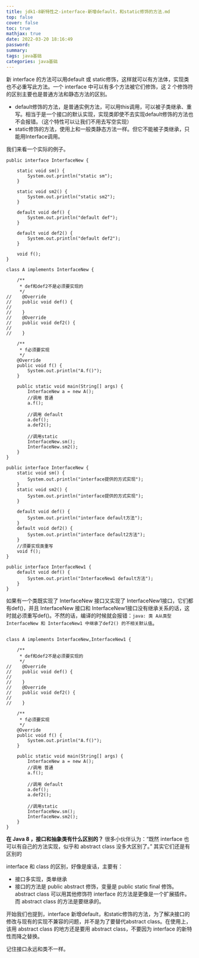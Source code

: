 ```yaml
---
title: jdk1-8新特性之-interface-新增default，和static修饰的方法.md
top: false
cover: false
toc: true
mathjax: true
date: 2022-03-20 18:16:49
password:
summary:
tags: java基础
categories: java基础
---
```

新 interface 的方法可以用default 或 static修饰，这样就可以有方法体，实现类也不必重写此方法。一个 interface 中可以有多个方法被它们修饰，这 2 个修饰符的区别主要也是普通方法和静态方法的区别。
- default修饰的方法，是普通实例方法，可以用this调用，可以被子类继承、重写。相当于是一个接口的默认实现，实现类即使不去实现default修饰的方法也不会报错。（这个特性可以让我们不用去写空实现）
- static修饰的方法，使用上和一般类静态方法一样。但它不能被子类继承，只能用Interface调用。



我们来看一个实际的例子。
~~~
public interface InterfaceNew {

    static void sm() {
        System.out.println("static sm");
    }

    static void sm2() {
        System.out.println("static sm2");
    }

    default void def() {
        System.out.println("default def");
    }

    default void def2() {
        System.out.println("default def2");
    }

    void f();
}

class A implements InterfaceNew {

    /**
     * def和def2不是必须要实现的
     */
//    @Override
//    public void def() {
//
//    }
//    @Override
//    public void def2() {
//
//    }

    /**
     * f必须要实现
     */
    @Override
    public void f() {
        System.out.println("A.f()");
    }

    public static void main(String[] args) {
        InterfaceNew a = new A();
        //调用 普通
        a.f();

        //调用 default
        a.def();
        a.def2();

        //调用static
        InterfaceNew.sm();
        InterfaceNew.sm2();
    }
}
~~~


~~~
public interface InterfaceNew {
    static void sm() {
        System.out.println("interface提供的方式实现");
    }
    static void sm2() {
        System.out.println("interface提供的方式实现");
    }

    default void def() {
        System.out.println("interface default方法");
    }
    default void def2() {
        System.out.println("interface default2方法");
    }
    //须要实现类重写
    void f();
}

public interface InterfaceNew1 {
    default void def() {
        System.out.println("InterfaceNew1 default方法");
    }
}

~~~
如果有一个类既实现了 InterfaceNew 接口又实现了 InterfaceNew1接口，它们都有def()，并且 InterfaceNew 接口和 InterfaceNew1接口没有继承关系的话，这时就必须重写def()。不然的话，编译的时候就会报错：`java: 类 A从类型 InterfaceNew 和 InterfaceNew1 中继承了def2() 的不相关默认值`。
~~~

class A implements InterfaceNew,InterfaceNew1 {

    /**
     * def和def2不是必须要实现的
     */
//    @Override
//    public void def() {
//
//    }
//    @Override
//    public void def2() {
//
//    }

    /**
     * f必须要实现
     */
    @Override
    public void f() {
        System.out.println("A.f()");
    }

    public static void main(String[] args) {
        InterfaceNew a = new A();
        //调用 普通
        a.f();

        //调用 default
        a.def();
        a.def2();

        //调用static
        InterfaceNew.sm();
        InterfaceNew.sm2();
    }
}
~~~
**在 Java 8 ，接口和抽象类有什么区别的？**
很多小伙伴认为：“既然 interface 也可以有自己的方法实现，似乎和 abstract class 没多大区别了。”
其实它们还是有区别的

interface 和 class 的区别，好像是废话，主要有：
- 接口多实现，类单继承
- 接口的方法是 public abstract 修饰，变量是 public static final 修饰。 abstract class 可以用其他修饰符
interface 的方法是更像是一个扩展插件。而 abstract class 的方法是要继承的。

开始我们也提到，interface 新增default，和static修饰的方法，为了解决接口的修改与现有的实现不兼容的问题，并不是为了要替代abstract class。在使用上，该用 abstract class 的地方还是要用 abstract class，不要因为 interface 的新特性而降之替换。

记住接口永远和类不一样。
